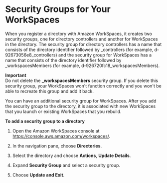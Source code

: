# Security Groups for Your WorkSpaces<a name="amazon-workspaces-security-groups"></a>

When you register a directory with Amazon WorkSpaces, it creates two security groups, one for directory controllers and another for WorkSpaces in the directory\. The security group for directory controllers has a name that consists of the directory identifier followed by \_controllers \(for example, d\-92673056e8\_controllers\) and the security group for WorkSpaces has a name that consists of the directory identifier followed by \_workspacesMembers \(for example, d\-926720fc18\_workspacesMembers\)\.

**Important**  
Do not delete the **\_workspacesMembers** security group\. If you delete this security group, your WorkSpaces won't function correctly and you won't be able to recreate this group and add it back\. 

You can have an additional security group for WorkSpaces\. After you add the security group to the directory, it is associated with new WorkSpaces that you launch or existing WorkSpaces that you rebuild\.

**To add a security group to a directory**

1. Open the Amazon WorkSpaces console at [https://console\.aws\.amazon\.com/workspaces/](https://console.aws.amazon.com/workspaces/)\.

1. In the navigation pane, choose **Directories**\.

1. Select the directory and choose **Actions**, **Update Details**\.

1. Expand **Security Group** and select a security group\.

1. Choose **Update and Exit**\.